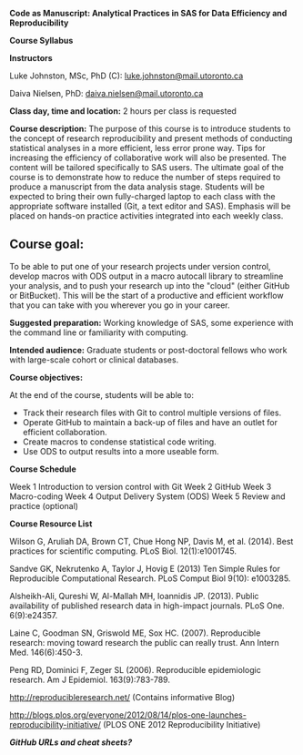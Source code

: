 **Code as Manuscript: Analytical Practices in SAS for Data Efficiency and Reproducibility**

**Course Syllabus**


**Instructors**

Luke Johnston, MSc, PhD (C):
luke.johnston@mail.utoronto.ca

Daiva Nielsen, PhD: daiva.nielsen@mail.utoronto.ca

**Class day, time and location:** 2 hours per class is requested

**Course description:** 
The purpose of this course is to introduce students to the concept of research reproducibility and present methods of conducting statistical analyses in a more efficient, less error prone way. Tips for increasing the efficiency of collaborative work will also be presented. The content will be tailored specifically to SAS users. The ultimate goal of the course is to demonstrate how to reduce the number of steps required to produce a manuscript from the data analysis stage. Students will be expected to bring their own fully-charged laptop to each class with the appropriate software installed (Git, a text editor and SAS). Emphasis will be placed on hands-on practice activities integrated into each weekly class.

## Course goal: ##

To be able to put one of your research projects under version control,
develop macros with ODS output in a macro autocall library to
streamline your analysis, and to push your research up into the
"cloud" (either GitHub or BitBucket).  This will be the start of a
productive and efficient workflow that you can take with you wherever
you go in your career.

**Suggested preparation:** Working knowledge of SAS, some experience with the command line or familiarity with computing. 

**Intended audience:** Graduate students or post-doctoral fellows who work with large-scale cohort or clinical databases.

**Course objectives:**

At the end of the course, students will be able to:

* Track their research files with Git to control multiple versions of files.
* Operate GitHub to maintain a back-up of files and have an outlet for efficient collaboration.
* Create macros to condense statistical code writing.
* Use ODS to output results into a more useable form.


**Course Schedule**

Week 1 	Introduction to version control with Git
Week 2 	GitHub
Week 3 	Macro-coding
Week 4 	Output Delivery System (ODS)
Week 5	Review and practice (optional) 
 
**Course Resource List**

Wilson G, Aruliah DA, Brown CT, Chue Hong NP, Davis M, et al. (2014). Best practices for scientific computing. PLoS Biol. 12(1):e1001745.

Sandve GK, Nekrutenko A, Taylor J, Hovig E (2013) Ten Simple Rules for Reproducible Computational Research. PLoS Comput Biol 9(10): e1003285.

Alsheikh-Ali, Qureshi W, Al-Mallah MH, Ioannidis JP. (2013). Public availability of published research data in high-impact journals. PLoS One. 6(9):e24357.

Laine C, Goodman SN, Griswold ME, Sox HC. (2007). Reproducible research: moving toward research the public can really trust. Ann Intern Med. 146(6):450-3.

Peng RD, Dominici F, Zeger SL (2006). Reproducible epidemiologic research. Am J Epidemiol. 163(9):783-789.

http://reproducibleresearch.net/ (Contains informative Blog)

http://blogs.plos.org/everyone/2012/08/14/plos-one-launches-reproducibility-initiative/ (PLOS ONE 2012 Reproducibility Initiative)

***GitHub URLs and cheat sheets?***
